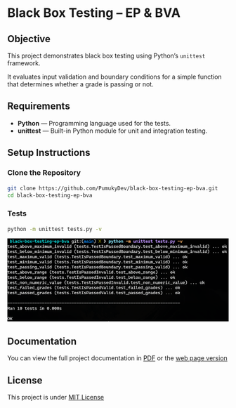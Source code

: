 # Black Box Testing – EP & BVA

## Objective

This project demonstrates black box testing using Python’s `unittest` framework.

It evaluates input validation and boundary conditions for a simple function that determines whether a grade is passing or not.

## Requirements

* **Python** — Programming language used for the tests.
* **unittest** — Built-in Python module for unit and integration testing.

## Setup Instructions

### Clone the Repository

```bash
git clone https://github.com/PumukyDev/black-box-testing-ep-bva.git
cd black-box-testing-ep-bva
```

### Tests

```bash
python -m unittest tests.py -v
```

![Tests](./docs/assets/test.png)

## Documentation

You can view the full project documentation in [PDF](https://github.com/PumukyDev/black-box-testing-ep-bva/blob/gh-pages/ebook.pdf) or the [web page version](https://pumukydev.github.io/black-box-testing-ep-bva)

## License

This project is under [MIT License](https://github.com/PumukyDev/black-box-testing-ep-bva/blob/main/LICENSE)
